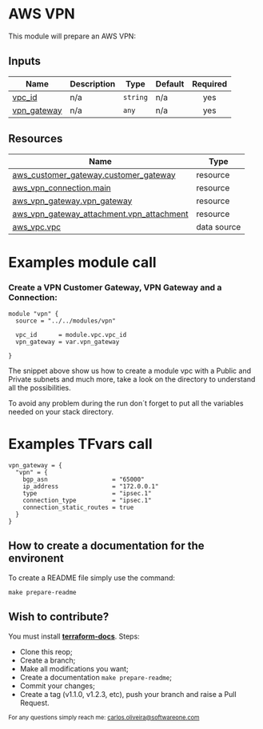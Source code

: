 # AWS VPN
This module will prepare an AWS VPN:

## Inputs

| Name | Description | Type | Default | Required |
|------|-------------|------|---------|:--------:|
| <a name="input_vpc_id"></a> [vpc\_id](#input\_vpc\_id) | n/a | `string` | n/a | yes |
| <a name="input_vpn_gateway"></a> [vpn\_gateway](#input\_vpn\_gateway) | n/a | `any` | n/a | yes |

## Resources

| Name | Type |
|------|------|
| [aws_customer_gateway.customer_gateway](https://registry.terraform.io/providers/hashicorp/aws/latest/docs/resources/customer_gateway) | resource |
| [aws_vpn_connection.main](https://registry.terraform.io/providers/hashicorp/aws/latest/docs/resources/vpn_connection) | resource |
| [aws_vpn_gateway.vpn_gateway](https://registry.terraform.io/providers/hashicorp/aws/latest/docs/resources/vpn_gateway) | resource |
| [aws_vpn_gateway_attachment.vpn_attachment](https://registry.terraform.io/providers/hashicorp/aws/latest/docs/resources/vpn_gateway_attachment) | resource |
| [aws_vpc.vpc](https://registry.terraform.io/providers/hashicorp/aws/latest/docs/data-sources/vpc) | data source |

# Examples module call

### Create a VPN Customer Gateway, VPN Gateway and a Connection:

``` hcl
module "vpn" {
  source = "../../modules/vpn"

  vpc_id      = module.vpc.vpc_id
  vpn_gateway = var.vpn_gateway

}
```
The snippet above show us how to create a module vpc with a Public and Private subnets and much more, take a look on the directory to understand all the possibilities.

To avoid any problem during the run don´t forget to put all the variables needed on your stack directory.

# Examples TFvars call

``` hcl
vpn_gateway = {
  "vpn" = {
    bgp_asn                  = "65000"
    ip_address               = "172.0.0.1"
    type                     = "ipsec.1"
    connection_type          = "ipsec.1"
    connection_static_routes = true
  }
}
```

## How to create a documentation for the environent
To create a README file simply use the command:
``` shell
make prepare-readme
```

## Wish to contribute?

You must install [**terraform-docs**](https://terraform-docs.io/user-guide/installation/).
Steps:
* Clone this reop;
* Create a branch;
* Make all modifications you want;
* Create a documentation `make prepare-readme`;
* Commit your changes;
* Create a tag (v1.1.0, v1.2.3, etc), push your branch and raise a Pull Request.

<sub>For any questions simply reach me: [carlos.oliveira@softwareone.com](mailto:carlos.oliveira@softwareone.com)</sub>


